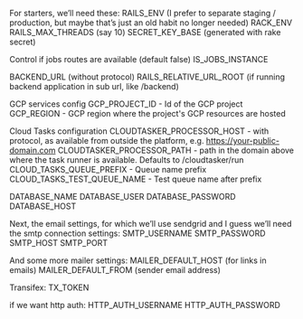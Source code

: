 For starters, we’ll need these:
RAILS_ENV (I prefer to separate staging / production, but maybe that’s just an old habit no longer needed)
RACK_ENV
RAILS_MAX_THREADS (say 10)
SECRET_KEY_BASE (generated with rake secret)

Control if jobs routes are available (default false)
IS_JOBS_INSTANCE

BACKEND_URL (without protocol)
RAILS_RELATIVE_URL_ROOT (if running backend application in sub url, like /backend)

GCP services config
GCP_PROJECT_ID - Id of the GCP project
GCP_REGION - GCP region where the project's GCP resources are hosted

Cloud Tasks configuration
CLOUDTASKER_PROCESSOR_HOST - with protocol, as available from outside the platform, e.g. https://your-public-domain.com
CLOUDTASKER_PROCESSOR_PATH - path in the domain above where the task runner is available. Defaults to /cloudtasker/run
CLOUD_TASKS_QUEUE_PREFIX  - Queue name prefix
CLOUD_TASKS_TEST_QUEUE_NAME - Test queue name after prefix

DATABASE_NAME
DATABASE_USER
DATABASE_PASSWORD
DATABASE_HOST

Next, the email settings, for which we’ll use sendgrid and I guess we’ll need the smtp connection settings:
SMTP_USERNAME
SMTP_PASSWORD
SMTP_HOST
SMTP_PORT

And some more mailer settings:
MAILER_DEFAULT_HOST (for links in emails)
MAILER_DEFAULT_FROM (sender email address)

Transifex:
TX_TOKEN

if we want http auth:
HTTP_AUTH_USERNAME
HTTP_AUTH_PASSWORD

